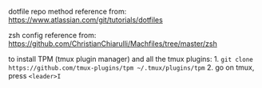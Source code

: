 dotfile repo method reference from: https://www.atlassian.com/git/tutorials/dotfiles

zsh config reference from: https://github.com/ChristianChiarulli/Machfiles/tree/master/zsh

to install TPM (tmux plugin manager) and all the tmux plugins:
    1. `git clone https://github.com/tmux-plugins/tpm ~/.tmux/plugins/tpm`
    2. go on tmux, press `<leader>I`
